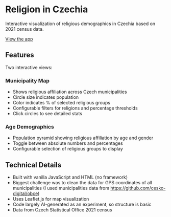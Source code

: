 # Religion in Czechia

Interactive visualization of religious demographics in Czechia based on 2021 census data.

[View the app](https://dvopalecky.github.io/nabozenstvi-v-cesku-mapa/)

## Features

Two interactive views:

### Municipality Map
- Shows religious affiliation across Czech municipalities
- Circle size indicates population
- Color indicates % of selected religious groups
- Configurable filters for religions and percentage thresholds
- Click circles to see detailed stats

### Age Demographics
- Population pyramid showing religious affiliation by age and gender
- Toggle between absolute numbers and percentages
- Configurable selection of religious groups to display

## Technical Details

- Built with vanilla JavaScript and HTML (no framework)
- Biggest challenge was to clean the data for GPS coordinates of all municipalities (I used municipalities data from https://github.com/cesko-digital/obce)
- Uses Leaflet.js for map visualization
- Code largely AI-generated as an experiment, so structure is basic
- Data from Czech Statistical Office 2021 census
